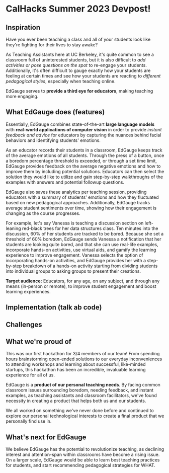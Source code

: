 # CalHacks Summer 2023 Devpost!

## Inspiration  
Have you ever been teaching a class and all of your students look like they're fighting for their lives to stay awake?

As Teaching Assistants here at UC Berkeley, it's quite common to see a classroom full of uninterested students, but it is also difficult to *add activities or pose questions on the spot* to re-engage your students. Additionally, it's often difficult to gauge exactly how your students are feeling at certain times and see how your students are reacting to *different pedagogical styles*, especially when teaching online.   

EdGauge serves to **provide a third eye for educators**, making teaching more engaging.  

## What EdGauge does (features)  
Essentially, EdGauge combines state-of-the-art **large language models** with **real-world applications of computer vision** in order to provide *instant feedback and advice* for educators by capturing the nuances behind facial behaviors and identifying students' emotions.

As an educator records their students in a classroom, EdGauge keeps track of the average emotions of all students. Through the press of a button, once a boredom percentage threshold is exceeded, or through a set time limit, EdGauge provides feedback on the average negative emotions and how to improve them by including potential solutions. Educators can then select the solution they would like to utilize and gain step-by-step walkthroughs of the examples with answers and potential followup questions.

EdGauge also saves these analytics per teaching session, providing educators with a summary of students' emotions and how they fluctuated based on new pedagogical approaches. Additionally, EdGauge tracks average student sentiments over time, showing how their engagement is changing as the course progresses.

For example, let's say Vanessa is teaching a discussion section on left-leaning red-black trees for her data structures class. Ten minutes into the discussion, 60% of her students are tracked to be bored. Because she set a threshold of 60% boredom, EdGauge sends Vanessa a notification that her students are looking quite bored, and that she can use real-life examples, incorporate hands-on activities, use virtual aids, and gamify the learning experience to improve engagement. Vanessa selects the option of incorporating hands-on activities, and EdGauge provides her with a step-by-step breakdown of a hands-on activity starting from dividing students into individual groups to asking groups to present their creations.

**Target audience:** Educators, for any age, on any subject, and through any means (in-person or remote), to improve student engagement and boost learning experiences.

## Implementation (talk ab code)

## Challenges

## What we're proud of
This was our first hackathon for 3/4 members of our team! From spending hours brainstorming open-ended solutions to our everyday inconveniences to attending workshops and learning about successful, like-minded startups, this hackathon has been an incredible, invaluable learning experience for all of us.  

EdGauge is a **product of our personal teaching needs**. By facing common classroom issues surrounding boredom, needing feedback, and instant examples, as teaching assistants and classroom facilitators, we've found necessity in creating a product that helps both us and our students.

We all worked on something we've never done before and continued to explore our personal technological interests to create a final product that we personally find use in. 

## What's next for EdGauge  
We believe EdGauge has the potential to revolutionize teaching, as declining interest and attention-span within classrooms have become a rising issue. On a larger scale, EdGauge would be able to learn best teaching practices for students, and start recommending pedagogical strategies for WHAT.